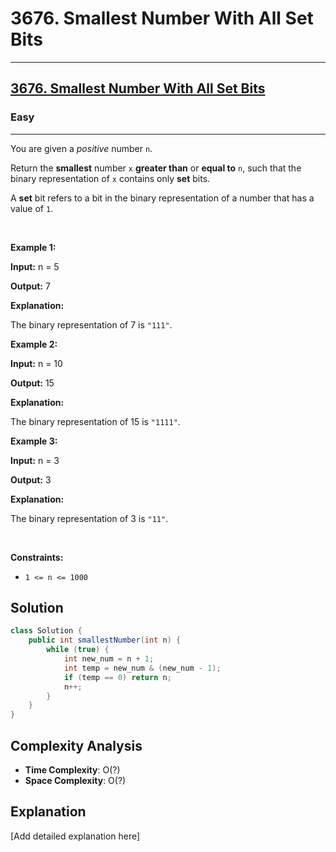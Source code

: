 # 3676. Smallest Number With All Set Bits


---

<h2><a href="https://leetcode.com/problems/smallest-number-with-all-set-bits">3676. Smallest Number With All Set Bits</a></h2><h3>Easy</h3><hr><p>You are given a <em>positive</em> number <code>n</code>.</p>

<p>Return the <strong>smallest</strong> number <code>x</code> <strong>greater than</strong> or <strong>equal to</strong> <code>n</code>, such that the binary representation of <code>x</code> contains only <strong>set</strong> bits.</p>

<p>A <strong>set</strong> bit refers to a bit in the binary representation of a number that has a value of <code>1</code>.</p>

<p>&nbsp;</p>
<p><strong class="example">Example 1:</strong></p>

<div class="example-block">
<p><strong>Input:</strong> <span class="example-io">n = 5</span></p>

<p><strong>Output:</strong> <span class="example-io">7</span></p>

<p><strong>Explanation:</strong></p>

<p>The binary representation of 7 is <code>&quot;111&quot;</code>.</p>
</div>

<p><strong class="example">Example 2:</strong></p>

<div class="example-block">
<p><strong>Input:</strong> <span class="example-io">n = 10</span></p>

<p><strong>Output:</strong> <span class="example-io">15</span></p>

<p><strong>Explanation:</strong></p>

<p>The binary representation of 15 is <code>&quot;1111&quot;</code>.</p>
</div>

<p><strong class="example">Example 3:</strong></p>

<div class="example-block">
<p><strong>Input:</strong> <span class="example-io">n = 3</span></p>

<p><strong>Output:</strong> <span class="example-io">3</span></p>

<p><strong>Explanation:</strong></p>

<p>The binary representation of 3 is <code>&quot;11&quot;</code>.</p>
</div>

<p>&nbsp;</p>
<p><strong>Constraints:</strong></p>

<ul>
	<li><code>1 &lt;= n &lt;= 1000</code></li>
</ul>


## Solution

```java
class Solution {
    public int smallestNumber(int n) {
        while (true) {
            int new_num = n + 1;
            int temp = new_num & (new_num - 1);
            if (temp == 0) return n;
            n++;
        }   
    }
}
```

## Complexity Analysis

- **Time Complexity**: O(?)
- **Space Complexity**: O(?)

## Explanation

[Add detailed explanation here]

